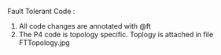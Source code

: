 Fault Tolerant Code :
1. All code changes are annotated with @ft
2. The P4 code is topology specific. Toplogy is attached in file FTTopology.jpg
